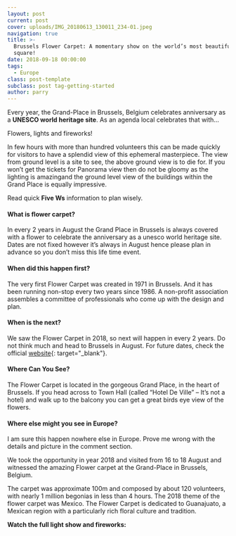 ```yaml
---
layout: post
current: post
cover: uploads/IMG_20180613_130011_234-01.jpeg
navigation: true
title: >-
  Brussels Flower Carpet: A momentary show on the world’s most beautiful central
  square!
date: 2018-09-18 00:00:00
tags:
  - Europe
class: post-template
subclass: post tag-getting-started
author: parry
---
```


Every year, the Grand-Place in Brussels, Belgium celebrates anniversary as a **UNESCO world heritage site**. As an agenda local celebrates that with…

Flowers, lights and fireworks!

In few hours with more than hundred volunteers this can be made quickly for visitors to have a splendid view of this ephemeral masterpiece. The view from ground level is a site to see, the above ground view is to die for. If you won’t get the tickets for Panorama view then do not be gloomy as the lighting is amazingand the ground level view of the buildings within the Grand Place is equally impressive.

Read quick **Five Ws** information to plan wisely.

#### What is flower carpet?

In every 2 years in August the Grand Place in Brussels is always covered with a flower to celebrate the anniversary as a unesco world heritage site. Dates are not fixed however it’s always in August hence please plan in advance so you don’t miss this life time event.

#### When did this happen first?

The very first Flower Carpet was created in 1971 in Brussels. And it has been running non-stop every two years since 1986. A non-profit association assembles a committee of professionals who come up with the design and plan.&nbsp;

#### When is the next?

We saw the Flower Carpet in 2018, so next will happen in every 2 years. Do not think much and head to Brussels in August. For future dates, check the official [website](https://www.brussels.be/flower-carpet){: target="_blank"}.

#### Where Can You See?

The Flower Carpet is located in the gorgeous Grand Place, in the heart of Brussels. If you head across to Town Hall (called “Hotel De Ville” – It’s not a hotel) and walk up to the balcony you can get a great birds eye view of the flowers.

#### Where else might you see in Europe?

I am sure this happen nowhere else in Europe. Prove me wrong with the details and picture in the comment section.

We took the opportunity in year 2018 and visited from 16 to 18 August and witnessed the amazing Flower carpet at the Grand-Place in Brussels, Belgium.

The carpet was approximate 100m and composed by about 120 volunteers, with nearly 1 million begonias in less than 4 hours. The 2018 theme of the flower carpet was Mexico. The Flower Carpet is dedicated to Guanajuato, a Mexican region with a particularly rich floral culture and tradition.

**Watch the full light show and fireworks:**

&nbsp;

&nbsp;